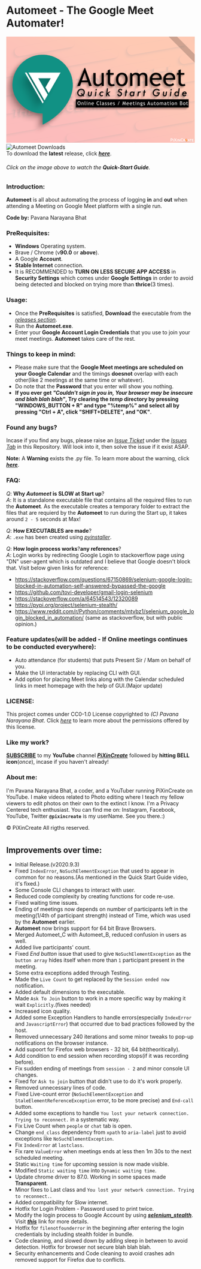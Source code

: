 # Automeet - The Google Meet Automater!

[![Automeet - Google Meet Automation Quick Start Guide ](https://github.com/pixincreate/Automeet/blob/main/Source/YouTube%20Thumbnail.png)](https://youtu.be/0ml5XyKpFrs)  
![Automeet Downloads](https://img.shields.io/github/downloads/pixincreate/Automeet/total?color=Blue&label=Automeet%20Downloads&logo=PiXinCreate&logoColor=Blue&style=for-the-badge)  
To download the **latest** release, click **_[here](https://github.com/pixincreate/Automeet/releases/latest)_**.  
###### Click on the image above to watch the **Quick-Start Guide**.

### Introduction:
**Automeet** is all about automating the process of logging **in** and **out** when attending a Meeting on Google Meet platform with a single run.

**Code by:** Pavana Narayana Bhat

### PreRequisites:
- **Windows** Operating system.
- Brave / Chrome (v**90.0** or **above**).
- A Google **Account**.
- **Stable Internet** connection.
- It is RECOMMENDED to **TURN ON** **LESS SECURE APP ACCESS** in **Security Settings** which comes under **Google Settings** in order to avoid being detected and blocked on trying more than **thrice**(3 times).

### Usage:
- Once the **PreRequisites** is satisfied, **Download** the executable from the *[releases section](https://github.com/pixincreate/Automeet/releases/latest)*.
- Run the **Automeet.exe**.
- Enter your **Google Account Login Credentials** that you use to join your meet meetings. **Automeet** takes care of the rest.

### Things to keep in mind:
- Please make sure that the **Google Meet meetings are scheduled on your Google Calendar** and the timings **doesnot** overlap with each other(like 2 meetings at the same time or whatever).
- Do note that the **Password** that you enter will show you nothing.
- **If you ever get _"Couldn't sign in you in, Your browser may be insecure and blah blah blah"_, Try clearing the _temp_ directory by pressing "WINDOWS_BUTTON + R" and type "%temp%" and select all by pressing "Ctrl + A", click "SHIFT+DELETE", and "OK"**.

### Found any bugs?
Incase if you find any bugs, please raise an *[Issue Ticket](https://github.com/pixincreate/Automeet/issues/new/choose)* under the *[Issues Tab](https://github.com/pixincreate/Automeet/issues)* in this Repository. Will look into it, then solve the issue if it exist ASAP.

**Note:**  A **Warning** exists the .py file. To learn more about the warning, click *[**here**](https://stackoverflow.com/questions/63958561/how-to-merge-chromedriver-exe-with-a-python-script-that-runs-on-selenium-webdriv/63959432#63959432)*.

### FAQ:
*Q*: **Why _Automeet_ is SLOW at Start up**?  
*A*: It is a standalone executable file that contains all the required files to run the **Automeet**. As the executable creates a temporary folder to extract the files that are requierd by the **Automeet** to run during the Start up, it takes around `2 - 5` seconds at Max!

*Q*: **How EXECUTABLES are made**?  
*A*: `.exe` has been created using *[pyinstaller](https://pypi.org/project/pyinstaller/)*.
  
*Q*: **How login process works**?**any references**?  
*A*: Login works by redirecting Google Login to stackoverflow page using "DN" user-agent which is outdated and I believe that Google doesn't block that.  Visit below given links for reference:
- https://stackoverflow.com/questions/67150869/selenium-google-login-blocked-in-automation-self-answered-bypassed-the-google
- https://github.com/tovi-developer/gmail-login-selenium
- https://stackoverflow.com/a/64514543/12320089
- https://pypi.org/project/selenium-stealth/
- https://www.reddit.com/r/Python/comments/mtvbz1/selenium_google_login_blocked_in_automation/ (same as stackoverflow, but with public opinion.)
  
   
### Feature updates(will be added - If Online meetings continues to be conducted everywhere):
- Auto attendance (for students) that puts Present Sir / Mam on behalf of you.
- Make the UI interactable by replacing CLI with GUI.
- Add option for placing Meet links along with the Calendar scheduled links in meet homepage with the help of GUI.(Major update)

### LICENSE:
This project comes under CC0-1.0 License copyrighted to *(C) Pavana Narayana Bhat*. Click *[here](https://github.com/pixincreate/Online-Class-Automater/blob/master/LICENSE)* to learn more about the permissions offered by this license.

### Like my work?
**[SUBSCRIBE](https://www.youtube.com/c/pixincreate/subscribe)** to my **YouTube** channel **[*PiXinCreate*](https://www.youtube.com/c/pixincreate)** followed by **hitting BELL icon**(*once*), incase if you haven't already!

### About me:
I'm Pavana Narayana Bhat, a coder, and a YouTuber running PiXinCreate on YouTube. I make videos related to Photo editing where I teach my fellow viewers to edit photos on their own to the extinct I know. I'm a Privacy Centered tech enthusiast. You can find me on: Instagram, Facebook, YouTube, Twitter **`@pixincreate`** is my userName. See you there.:)

© PiXinCreate All rigths reserved.
#
## Improvements over time:
- Initial Release.(v2020.9.3)
- Fixed ```IndexError```, ```NoSuchElementException``` that used to appear in common for no reasons.(As mentioned in the Quick Start Guide video, it's fixed.)
- Some Console CLI changes to interact with user.
- Reduced code complexity by creating functions for code re-use.
- Fixed waiting time issues.
- Ending of meetings now depends on number of participants left in the meeting(1/4th of participant strength) instead of Time, which was used by the **Automeet** earlier.
- **Automeet** now brings support for 64 bit Brave Browsers.
- Merged Automeet_C with Automeet_B, reduced confusion in users as well.
- Added live participants' count.
- Fixed *End button* issue that used to give ```NoSuchElementException``` as the `button array` hides itself when more than `1` participant present in the meeting.
- Some extra exceptions added through Testing.
- Made the `Live Count` to get replaced by the `Session ended now` notification.
- Added default dimensions to the executable. 
- Made `Ask To Join` button to work in a more specific way by making it wait `Explicitly`.(fixes needed)
- Increased icon quality.
- Added some Exception Handlers to handle errors(especially `IndexError` and `JavascriptError`) that occurred due to bad practices followed by the host.
- Removed unnecessary 240 iterations and some minor tweaks to pop-up notifications on the browser instance.
- Add supoort for Firefox web browsers - 32 bit, 64 bit(theoritically).
- Add condition to end session when recording stops(if it was recording before).
- Fix sudden ending of meetings from ```session - 2``` and minor console UI changes.
- Fixed for `Ask to join` button that didn't use to do it's work properly.
- Removed unnecessary lines of code.
- Fixed Live-count error (```NoSuchElementException``` and ```StaleElementReferenceException``` error, to be more precise) and ```End-call``` button.
- Added some exceptions to handle ```You lost your network connection. Trying to reconnect.``` in a systematic way.
- Fix Live Count when `people` or `chat` tab is open.
- Change ```end_class``` dependency from ```xpath``` to ```aria-label``` just to avoid exceptions like ```NoSuchElementException```.
- Fix ```IndexError``` at ```lastclass```.
- Fix rare ```ValueError``` when meetings ends at less then 1m 30s to the next scheduled meeting.
- Static ```Waiting time``` for upcoming session is now made visible.
- Modified ```Static waiting time``` into ```Dynamic waiting time```.
- Update chrome driver to 87.0. Working in some spaces made **Transparent**.
- Minor fixes to Last class and  ```You lost your network connection. Trying to reconnect.```.
- Added compatibility for Slow internet.
- Hotfix for Login Problem - Password used to print twice.
- Modify the login process to Google Account by using [_**selenium_stealth**_](https://pypi.org/project/selenium-stealth/). Visit [_**this**_](https://stackoverflow.com/questions/67150869/selenium-google-login-blocked-in-automation-self-answered-bypassed-the-google) link for more details.
- Hotfix for ```filenotfounderror``` in the beginning after entering the login credentials by including stealth folder in bundle.
- Code cleaning, and slowed down by adding sleep in between to avoid detection. Hotfix for browser not secure blah blah blah.
- Security enhancements and Code cleaning to avoid crashes adn removed support for Firefox due to conflicts.
#
